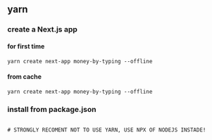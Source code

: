 ## yarn

### create a Next.js app
#### for first time
```yarn create next-app money-by-typing --offline```
#### from cache
```yarn create next-app money-by-typing --offline```

### install from package.json
``````

# STRONGLY RECOMENT NOT TO USE YARN, USE NPX OF NODEJS INSTADE!
